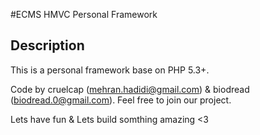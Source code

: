 #ECMS
HMVC Personal Framework

## Description

This is a personal framework base on PHP 5.3+.

Code by cruelcap (mehran.hadidi@gmail.com) & biodread (biodread.0@gmail.com).
Feel free to join our project.

Lets have fun & Lets build somthing amazing <3
